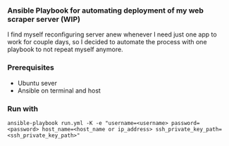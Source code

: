 ### Ansible Playbook for automating deployment of my web scraper server (WIP)
I find myself reconfiguring server anew whenever I need just one app to work for couple days, so I decided to automate the process with one playbook to not repeat myself anymore.
### Prerequisites 
- Ubuntu sever
- Ansible on terminal and host
### Run with
```console
ansible-playbook run.yml -K -e "username=<username> password=<password> host_name=<host_name or ip_address> ssh_private_key_path=<ssh_private_key_path>"
```
